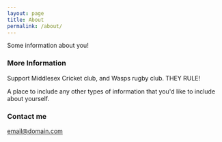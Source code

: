 ```yaml
---
layout: page
title: About
permalink: /about/
---
```


Some information about you!

### More Information

Support Middlesex Cricket club, and Wasps rugby club. THEY RULE!

A place to include any other types of information that you'd like to include about yourself.

### Contact me

[email@domain.com](mailto:email@domain.com)
